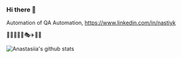 ### Hi there 👋

Automation of QA Automation, https://www.linkedin.com/in/nastiyk

👩‍💻💃🚴‍♀️🎭✈️🍲🌺 
<!--
**nastiykr/nastiykr** is a ✨ _special_ ✨ repository because its `README.md` (this file) appears on your GitHub profile.

Here are some ideas to get you started:

- 🔭 I’m currently working on ...
- 🌱 I’m currently learning ...
- 👯 I’m looking to collaborate on ...
- 🤔 I’m looking for help with ...
- 💬 Ask me about ...
- 📫 How to reach me: ...
- 😄 Pronouns: ...
- ⚡ Fun fact: ...
-->
![Anastasiia's github stats](?theme=THEME_NAMEttps://github-readme-stats.vercel.app/api?username=nastiykr&show_icons=true&theme=buefy&show_icons=true)


